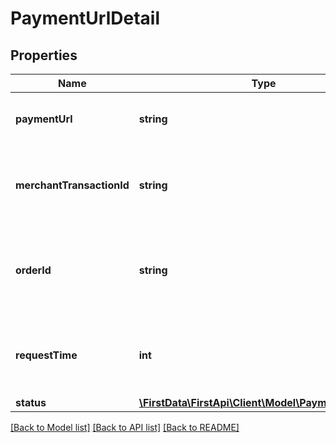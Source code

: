 # PaymentUrlDetail

## Properties
Name | Type | Description | Notes
------------ | ------------- | ------------- | -------------
**paymentUrl** | **string** | URL for embedded payment link. | [optional] 
**merchantTransactionId** | **string** | The unique merchant transaction ID from the request, if supplied. | [optional] 
**orderId** | **string** | Client order ID if supplied by client, otherwise the order ID. | [optional] 
**requestTime** | **int** | The transaction time in seconds since epoch. | [optional] 
**status** | [**\FirstData\FirstApi\Client\Model\PaymentUrlStatus**](PaymentUrlStatus.md) |  | [optional] 

[[Back to Model list]](../README.md#documentation-for-models) [[Back to API list]](../README.md#documentation-for-api-endpoints) [[Back to README]](../README.md)



